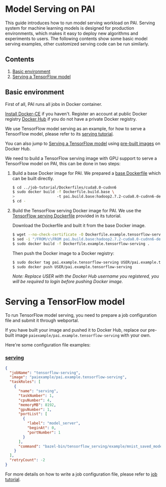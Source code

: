 <!--
  Copyright (c) Microsoft Corporation
  All rights reserved.

  MIT License

  Permission is hereby granted, free of charge, to any person obtaining a copy of this software and associated
  documentation files (the "Software"), to deal in the Software without restriction, including without limitation
  the rights to use, copy, modify, merge, publish, distribute, sublicense, and/or sell copies of the Software, and
  to permit persons to whom the Software is furnished to do so, subject to the following conditions:
  The above copyright notice and this permission notice shall be included in all copies or substantial portions of the Software.

  THE SOFTWARE IS PROVIDED *AS IS*, WITHOUT WARRANTY OF ANY KIND, EXPRESS OR IMPLIED, INCLUDING
  BUT NOT LIMITED TO THE WARRANTIES OF MERCHANTABILITY, FITNESS FOR A PARTICULAR PURPOSE AND
  NONINFRINGEMENT. IN NO EVENT SHALL THE AUTHORS OR COPYRIGHT HOLDERS BE LIABLE FOR ANY CLAIM,
  DAMAGES OR OTHER LIABILITY, WHETHER IN AN ACTION OF CONTRACT, TORT OR OTHERWISE, ARISING FROM,
  OUT OF OR IN CONNECTION WITH THE SOFTWARE OR THE USE OR OTHER DEALINGS IN THE SOFTWARE.
-->


# Model Serving on PAI

This guide introduces how to run model serving workload on PAI.
Serving system for machine learning models is designed for production environments, which makes it easy to deploy new algorithms and experiments to users.
The following contents show some basic model serving examples, other customized serving code can be run similarly.


## Contents

1. [Basic environment](#basic-environment)
2. [Serving a TensorFlow model](#serving-a-tensorflow-model)


## Basic environment

First of all, PAI runs all jobs in Docker container.

[Install Docker-CE](https://docs.docker.com/install/linux/docker-ce/ubuntu/) if you haven't. Register an account at public Docker registry [Docker Hub](https://hub.docker.com/) if you do not have a private Docker registry.

We use TensorFlow model serving as an example, for how to serve a TensorFlow model, please refer to its [serving tutorial](https://www.tensorflow.org/serving/serving_basic).

You can also jump to [Serving a TensorFlow model](#serving-a-tensorflow-model) using [pre-built images](https://hub.docker.com/r/paiexample/pai.example.tensorflow-serving/) on Docker Hub.

We need to build a TensorFlow serving image with GPU support to serve a TensorFlow model on PAI, this can be done in two steps:

1. Build a base Docker image for PAI. We prepared a [base Dockerfile](../../job-tutorial/Dockerfiles/cuda8.0-cudnn6/Dockerfile.build.base) which can be built directly.

    ```bash
    $ cd ../job-tutorial/Dockerfiles/cuda8.0-cudnn6
    $ sudo docker build -f Dockerfile.build.base \
    >                   -t pai.build.base:hadoop2.7.2-cuda8.0-cudnn6-devel-ubuntu16.04 .
    $ cd -
    ```

2. Build the TensorFlow serving Docker image for PAI. We use the [TensorFlow serving Dockerfile](https://github.com/tensorflow/serving/blob/master/tensorflow_serving/tools/docker/Dockerfile.devel-gpu) provided in its tutorial.

    Download the Dockerfile and built it from the base Docker image.

    ```bash
    $ wget --no-check-certificate -O Dockerfile.example.tensorflow-serving https://raw.githubusercontent.com/tensorflow/serving/master/tensorflow_serving/tools/docker/Dockerfile.devel-gpu
    $ sed -i "/FROM/c\FROM pai.build.base:hadoop2.7.2-cuda8.0-cudnn6-devel-ubuntu16.04" Dockerfile.example.tensorflow-serving
    $ sudo docker build -f Dockerfile.example.tensorflow-serving .
    ```

    Then push the Docker image to a Docker registry:

    ```bash
    $ sudo docker tag pai.example.tensorflow-serving USER/pai.example.tensorflow-serving
    $ sudo docker push USER/pai.example.tensorflow-serving
    ```
    *Note: Replace USER with the Docker Hub username you registered, you will be required to login before pushing Docker image.*


# Serving a TensorFlow model

To run TensorFlow model serving, you need to prepare a job configuration file and submit it through webportal.

If you have built your image and pushed it to Docker Hub, replace our pre-built image `paiexample/pai.example.tensorflow-serving` with your own.

Here're some configuration file examples:

### [serving](https://www.tensorflow.org/serving/serving_basic)
```json
{
  "jobName": "tensorflow-serving",
  "image": "paiexample/pai.example.tensorflow-serving",
  "taskRoles": [
    {
      "name": "serving",
      "taskNumber": 1,
      "cpuNumber": 4,
      "memoryMB": 8192,
      "gpuNumber": 1,
      "portList": [
        {
          "label": "model_server",
          "beginAt": 0,
          "portNumber": 1
        }
      ],
      "command": "bazel-bin/tensorflow_serving/example/mnist_saved_model /tmp/mnist_model && while :; do tensorflow_model_server --port=$PAI_CONTAINER_HOST_model_server_PORT_LIST --model_name=mnist --model_base_path=/tmp/mnist_model; done"
    }
  ],
  "retryCount": -2
}
```

For more details on how to write a job configuration file, please refer to [job tutorial](../../job-tutorial/README.md#json-config-file-for-job-submission).
